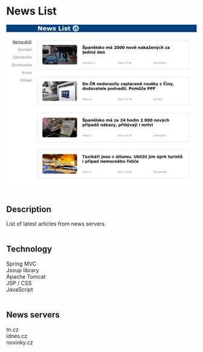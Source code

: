 # News List

<div>
  <img src="news_list.jpg">
</div> <br>

## Description
List of latest articles from news servers. <br><br>

## Technology
Spring MVC <br>
Jsoup library <br>
Apache Tomcat <br>
JSP / CSS <br>
JavaScript <br><br>

## News servers
tn.cz <br>
idnes.cz <br>
novinky.cz 
